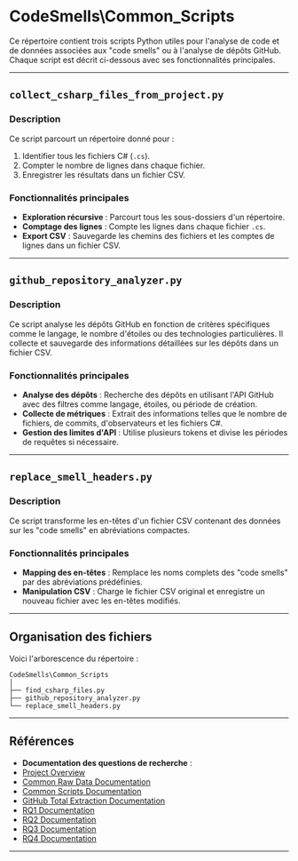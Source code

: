 # CodeSmells\Common_Scripts

Ce répertoire contient trois scripts Python utiles pour l'analyse de code et de données associées aux "code smells" ou à l'analyse de dépôts GitHub. Chaque script est décrit ci-dessous avec ses fonctionnalités principales.

---

## `collect_csharp_files_from_project.py`

### Description
Ce script parcourt un répertoire donné pour :
1. Identifier tous les fichiers C# (`.cs`).
2. Compter le nombre de lignes dans chaque fichier.
3. Enregistrer les résultats dans un fichier CSV.

### Fonctionnalités principales
- **Exploration récursive** : Parcourt tous les sous-dossiers d'un répertoire.
- **Comptage des lignes** : Compte les lignes dans chaque fichier `.cs`.
- **Export CSV** : Sauvegarde les chemins des fichiers et les comptes de lignes dans un fichier CSV.


---

## `github_repository_analyzer.py`

### Description
Ce script analyse les dépôts GitHub en fonction de critères spécifiques comme le langage, le nombre d'étoiles ou des technologies particulières. Il collecte et sauvegarde des informations détaillées sur les dépôts dans un fichier CSV.

### Fonctionnalités principales
- **Analyse des dépôts** : Recherche des dépôts en utilisant l'API GitHub avec des filtres comme langage, étoiles, ou période de création.
- **Collecte de métriques** : Extrait des informations telles que le nombre de fichiers, de commits, d'observateurs et les fichiers C#.
- **Gestion des limites d'API** : Utilise plusieurs tokens et divise les périodes de requêtes si nécessaire.



---

## `replace_smell_headers.py`

### Description
Ce script transforme les en-têtes d'un fichier CSV contenant des données sur les "code smells" en abréviations compactes.

### Fonctionnalités principales
- **Mapping des en-têtes** : Remplace les noms complets des "code smells" par des abréviations prédéfinies.
- **Manipulation CSV** : Charge le fichier CSV original et enregistre un nouveau fichier avec les en-têtes modifiés.


---

## Organisation des fichiers
Voici l'arborescence du répertoire :
```
CodeSmells\Common_Scripts
│
├── find_csharp_files.py
├── github_repository_analyzer.py
└── replace_smell_headers.py
```


---

## Références
- **Documentation des questions de recherche** :
- [Project Overview](/README.md)
- [Common Raw Data Documentation](/Common_Raw_Data/README.md) 
- [Common Scripts Documentation](/Common_Scripts/README.md) 
- [GitHub Total Extraction Documentation](/GitHub_Total_Extraction/README.md) 
- [RQ1 Documentation](/RQ1/README.md) 
- [RQ2 Documentation](/RQ2/README.md) 
- [RQ3 Documentation](/RQ3/README.md) 
- [RQ4 Documentation](/RQ4/README.md)

---
